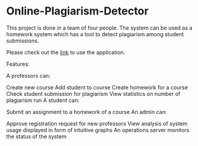# Online-Plagiarism-Detector

This project is done in a team of four people. The system can be used as a homework system which has a tool to detect plagiarism
among student submissions.

Please check out the [link](http://ec2-18-220-14-203.us-east-2.compute.amazonaws.com:8080/#/home) to use the application.

Features:

A professors can:

Create new course
Add student to course
Create homework for a course
Check student submission for plagiarism
View statistics on number of plagiarism run
A student can:

Submit an assignment to a homework of a course
An admin can:

Approve registration request for new professors
View analysis of system usage displayed in form of intuitive graphs
An operations server monitors the status of the system
